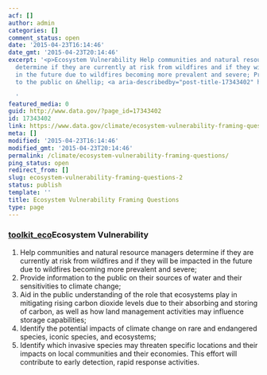 ```yaml
---
acf: []
author: admin
categories: []
comment_status: open
date: '2015-04-23T16:14:46'
date_gmt: '2015-04-23T20:14:46'
excerpt: '<p>Ecosystem Vulnerability Help communities and natural resource managers
  determine if they are currently at risk from wildfires and if they will be impacted
  in the future due to wildfires becoming more prevalent and severe; Provide information
  to the public on &hellip; <a aria-describedby="post-title-17343402" href="https://www.data.gov/climate/ecosystem-vulnerability-framing-questions">Continued</a></p>

  '
featured_media: 0
guid: http://www.data.gov/?page_id=17343402
id: 17343402
link: https://www.data.gov/climate/ecosystem-vulnerability-framing-questions
meta: []
modified: '2015-04-23T16:14:46'
modified_gmt: '2015-04-23T20:14:46'
permalink: /climate/ecosystem-vulnerability-framing-questions/
ping_status: open
redirect_from: []
slug: ecosystem-vulnerability-framing-questions-2
status: publish
template: ''
title: Ecosystem Vulnerability Framing Questions
type: page
---
```

### [toolkit_eco](https://s3.amazonaws.com/bsp-ocsit-prod-east-appdata/datagov/wordpress/2014/03/toolkit_eco.jpg)Ecosystem Vulnerability


1. Help communities and natural resource managers determine if they are currently at risk from wildfires and if they will be impacted in the future due to wildfires becoming more prevalent and severe;
2. Provide information to the public on their sources of water and their sensitivities to climate change;
3. Aid in the public understanding of the role that ecosystems play in mitigating rising carbon dioxide levels due to their absorbing and storing of carbon, as well as how land management activities may influence storage capabilities;
4. Identify the potential impacts of climate change on rare and endangered species, iconic species, and ecosystems;
5. Identify which invasive species may threaten specific locations and their impacts on local communities and their economies. This effort will contribute to early detection, rapid response activities.


